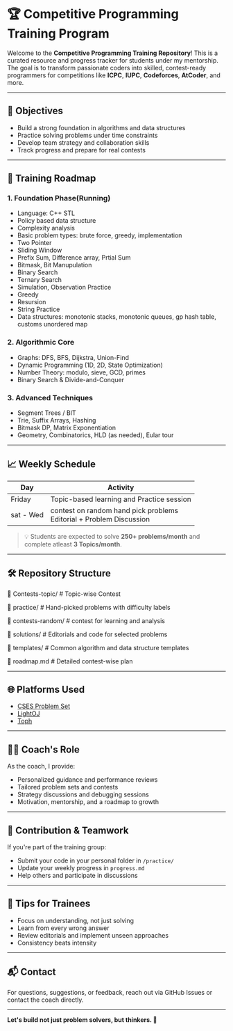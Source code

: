 # 🏆 Competitive Programming Training Program

Welcome to the **Competitive Programming Training Repository**! This is a curated resource and progress tracker for students under my mentorship. The goal is to transform passionate coders into skilled, contest-ready programmers for competitions like **ICPC**, **IUPC**, **Codeforces**, **AtCoder**, and more.

---

## 🚀 Objectives

- Build a strong foundation in algorithms and data structures  
- Practice solving problems under time constraints  
- Develop team strategy and collaboration skills  
- Track progress and prepare for real contests  

---

## 📅 Training Roadmap

### 1. **Foundation Phase(Running)**
- Language: C++ STL
- Policy based data structure
- Complexity analysis
- Basic problem types: brute force, greedy, implementation
- Two Pointer
- Sliding Window
- Prefix Sum, Difference array, Prtial Sum
- Bitmask, Bit Manupulation
- Binary Search
- Ternary Search
- Simulation, Observation Practice
- Greedy
- Resursion
- String Practice
- Data structures: monotonic stacks, monotonic queues, gp hash table, customs unordered map

### 2. **Algorithmic Core**
- Graphs: DFS, BFS, Dijkstra, Union-Find
- Dynamic Programming (1D, 2D, State Optimization)
- Number Theory: modulo, sieve, GCD, primes
- Binary Search & Divide-and-Conquer

### 3. **Advanced Techniques**
- Segment Trees / BIT
- Trie, Suffix Arrays, Hashing
- Bitmask DP, Matrix Exponentiation
- Geometry, Combinatorics, HLD (as needed), Eular tour

---

## 📈 Weekly Schedule

| Day | Activity |
|---|---|
| Friday   | Topic-based learning and Practice session |
| sat - Wed      | contest on random hand pick problems <br> Editorial + Problem Discussion |

> 💡 Students are expected to solve **250+ problems/month** and complete atleast **3 Topics/month**.

---

## 🛠️ Repository Structure

📁 Contests-topic/ # Topic-wise Contest

📁 practice/ # Hand-picked problems with difficulty labels

📁 contests-random/ # contest for learning and analysis

📁 solutions/ # Editorials and code for selected problems

📁 templates/ # Common algorithm and data structure templates

📄 roadmap.md # Detailed contest-wise plan



---

## 🌐 Platforms Used

- [CSES Problem Set](https://cses.fi/problemset/)
- [LightOJ](https://lightoj.com/home)
- [Toph](https://toph.co/)

---

## 🧑‍🏫 Coach's Role

As the coach, I provide:
- Personalized guidance and performance reviews
- Tailored problem sets and contests
- Strategy discussions and debugging sessions
- Motivation, mentorship, and a roadmap to growth

---

## 🤝 Contribution & Teamwork

If you're part of the training group:
- Submit your code in your personal folder in `/practice/`
- Update your weekly progress in `progress.md`
- Help others and participate in discussions

---

## 🧠 Tips for Trainees

- Focus on understanding, not just solving
- Learn from every wrong answer
- Review editorials and implement unseen approaches
- Consistency beats intensity

---

## 📬 Contact

For questions, suggestions, or feedback, reach out via GitHub Issues or contact the coach directly.

---

**Let's build not just problem solvers, but thinkers. 💪**
